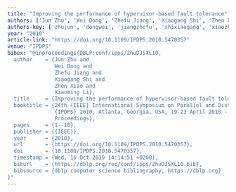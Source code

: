 ```yaml
---
title: "Improving the performance of hypervisor-based fault tolerance"
authors: ['Jun Zhu', 'Wei Dong', 'Zhefu Jiang', 'Xiaogang Shi', 'Zhen Xiao', 'Xiaoming Li']
authors-key: ['zhujun', 'dongwei', 'jiangzhefu', 'shixiaogang', 'xiaozhen', 'lixiaoming']
year: "2010"
article-link: "https://doi.org/10.1109/IPDPS.2010.5470357"
venue: "IPDPS"
bibex: "@inproceedings{DBLP:conf/ipps/ZhuDJSXL10,
  author    = {Jun Zhu and
               Wei Dong and
               Zhefu Jiang and
               Xiaogang Shi and
               Zhen Xiao and
               Xiaoming Li},
  title     = {Improving the performance of hypervisor-based fault tolerance},
  booktitle = {24th {IEEE} International Symposium on Parallel and Distributed Processing,
               {IPDPS} 2010, Atlanta, Georgia, USA, 19-23 April 2010 - Conference
               Proceedings},
  pages     = {1--10},
  publisher = {{IEEE}},
  year      = {2010},
  url       = {https://doi.org/10.1109/IPDPS.2010.5470357},
  doi       = {10.1109/IPDPS.2010.5470357},
  timestamp = {Wed, 16 Oct 2019 14:14:51 +0200},
  biburl    = {https://dblp.org/rec/conf/ipps/ZhuDJSXL10.bib},
  bibsource = {dblp computer science bibliography, https://dblp.org}
}"
---
```

